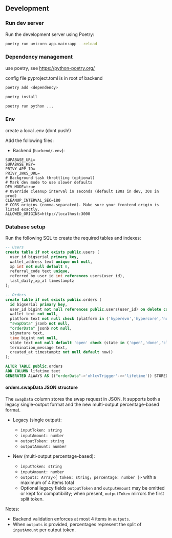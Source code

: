 ## Development

### Run dev server

Run the development server using Poetry:

```bash
poetry run uvicorn app.main:app --reload
```

### Dependency management
use poetry, see https://python-poetry.org/

config file pyproject.toml is in root of backend

```bash
poetry add <dependency>
```
```bash
poetry install
```

```bash
poetry run python ...
```

### Env
create a local .env (dont push!)

Add the following files:

- Backend (`backend/.env`):

```
SUPABASE_URL=
SUPABASE_KEY=
PRIVY_APP_ID=
PRIVY_JWKS_URL=
# Background task throttling (optional)
# Mark dev mode to use slower defaults
DEV_MODE=true
# Override cleanup interval in seconds (default 180s in dev, 30s in prod)
CLEANUP_INTERVAL_SEC=180
# CORS origins (comma-separated). Make sure your frontend origin is listed exactly.
ALLOWED_ORIGINS=http://localhost:3000
```

### Database setup

Run the following SQL to create the required tables and indexes:

```sql
-- Users
create table if not exists public.users (
  user_id bigserial primary key,
  wallet_address text unique not null,
  xp int not null default 0,
  referral_code text unique,
  referred_by_user_id int references users(user_id),
  last_daily_xp_at timestamptz
);

-- Orders
create table if not exists public.orders (
  id bigserial primary key,
  user_id bigint not null references public.users(user_id) on delete cascade,
  wallet text not null,
  platform text not null check (platform in ('hyperevm','hypercore','notifications')),
  "swapData" jsonb not null,
  "orderData" jsonb not null,
  signature text,
  time bigint not null,
  state text not null default 'open' check (state in ('open','done','closed','deleted')),
  termination_message text,
  created_at timestamptz not null default now()
);

ALTER TABLE public.orders
ADD COLUMN lifetime text
GENERATED ALWAYS AS (("orderData"->'ohlcvTrigger'->>'lifetime')) STORED;
```

#### orders.swapData JSON structure

The `swapData` column stores the swap request in JSON. It supports both a legacy single-output format and the new multi-output percentage-based format.

- Legacy (single output):
  - `inputToken: string`
  - `inputAmount: number`
  - `outputToken: string`
  - `outputAmount: number`

- New (multi-output percentage-based):
  - `inputToken: string`
  - `inputAmount: number`
  - `outputs: Array<{ token: string; percentage: number }>` with a maximum of 4 items total
  - Optional legacy fields `outputToken` and `outputAmount` may be omitted or kept for compatibility; when present, `outputToken` mirrors the first split token.

Notes:
- Backend validation enforces at most 4 items in `outputs`.
- When `outputs` is provided, percentages represent the split of `inputAmount` per output token.

